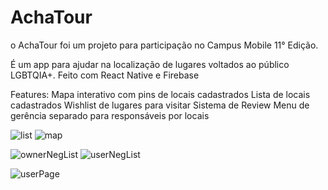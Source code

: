 # AchaTour

o AchaTour foi um projeto para participação no Campus Mobile 11° Edição.

É um app para ajudar na localização de lugares voltados ao público LGBTQIA+. Feito com React Native e Firebase

Features:
  Mapa interativo com pins de locais cadastrados
  Lista de locais cadastrados
  Wishlist de lugares para visitar
  Sistema de Review
  Menu de gerência separado para responsáveis por locais
  
  ![list](https://user-images.githubusercontent.com/67238559/224692398-26a1ee2b-abc0-4c50-bfe4-7c5ed1bbb232.png) ![map](https://user-images.githubusercontent.com/67238559/224692404-e786b4da-12fe-411d-8ed5-0a44e8f1e126.png)

![ownerNegList](https://user-images.githubusercontent.com/67238559/224692408-6fd9c90f-96c0-468e-bcfa-a4b28a05815f.png) ![userNegList](https://user-images.githubusercontent.com/67238559/224692412-5545d298-ed5f-453f-9105-1b56cc69b1b4.png)

![userPage](https://user-images.githubusercontent.com/67238559/224692417-a49ef487-b1d1-48b5-b4c7-489e2b70462e.png)
